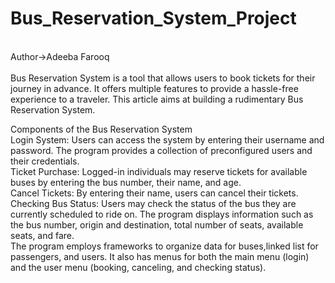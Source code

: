 # Bus_Reservation_System_Project
<br>
Author->Adeeba Farooq
<br>
<br>
Bus Reservation System is a tool that allows users to book tickets for their journey in advance. It offers multiple features to provide a hassle-free experience to a traveler. This article aims at building a rudimentary Bus Reservation System.

Components of the Bus Reservation System
<br>
Login System: Users can access the system by entering their username and password. The program provides a collection of preconfigured users and their credentials.
<br>
Ticket Purchase: Logged-in individuals may reserve tickets for available buses by entering the bus number, their name, and age.
<br>
Cancel Tickets: By entering their name, users can cancel their tickets.
<br>
Checking Bus Status: Users may check the status of the bus they are currently scheduled to ride on. The program displays information such as the bus number, origin and destination, total number of seats, available seats, and fare.
<br>
The program employs frameworks to organize data for buses,linked list for passengers, and users. It also has menus for both the main menu (login) and the user menu (booking, canceling, and checking status).


